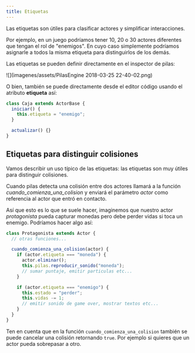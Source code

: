 ```yaml
---
title: Etiquetas
---
```


Las etiquetas son útiles para clasificar actores y simplificar interacciones.

Por ejemplo, en un juego podríamos tener 10, 20 o 30 actores diferentes que tengan el rol de "enemigos". En cuyo caso simplemente podríamos asignarle a todos la misma etiqueta para distinguirlos de los demás.

Las etiquetas se pueden definir directamente en el inspector de pilas:

![](imagenes/assets/PilasEngine 2018-03-25 22-40-02.png)

O bien, también se puede directamente desde el editor código usando el atributo **etiqueta** así:

```typescript
class Caja extends ActorBase {
  iniciar() {
    this.etiqueta = "enemigo";
  }

  actualizar() {}
}
```

## Etiquetas para distinguir colisiones

Vamos describir un uso típico de las etiquetas: las etiquetas son muy útiles para distinguir colisiones.

Cuando pilas detecta una colisión entre dos actores llamará a la función _cuando_comienza_una_colision_ y enviará el parámetro _actor_ como referencia al actor que entró en contacto.

Así que esto es lo que se suele hacer, imaginemos que nuestro actor _protagonista_ pueda capturar monedas pero debe perder vidas si toca un enemigo. Podríamos hacer algo así:

```typescript
class Protagonista extends Actor {
  // otras funciones...

  cuando_comienza_una_colision(actor) {
    if (actor.etiqueta === "moneda") {
      actor.eliminar();
      this.pilas.reproducir_sonido("moneda");
      // sumar puntaje, emitir particulas etc...
    }

    if (actor.etiqueta === "enemigo") {
      this.estado = "perder";
      this.vidas -= 1;
      // emitir sonido de game over, mostrar textos etc...
    }
  }
}
```

Ten en cuenta que en la función `cuando_comienza_una_colision` también se puede cancelar una colisión retornando `true`. Por ejemplo si quieres que un actor pueda sobrepasar a otro.

